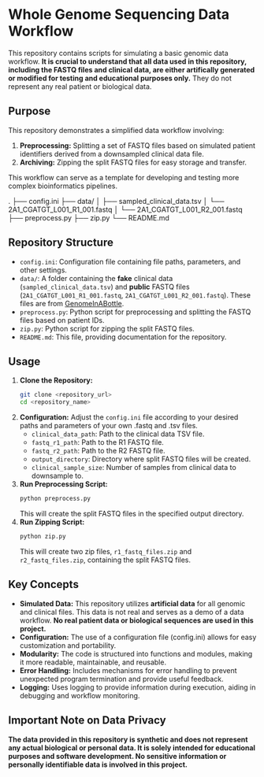 # Whole Genome Sequencing Data Workflow

This repository contains scripts for simulating a basic genomic data workflow. **It is crucial to understand that all data used in this repository, including the FASTQ files and clinical data, are either artifically generated or modified for testing and educational purposes only.** They do not represent any real patient or biological data.

## Purpose

This repository demonstrates a simplified data workflow involving:

1.  **Preprocessing:** Splitting a set of FASTQ files based on simulated patient identifiers derived from a downsampled clinical data file.
2.  **Archiving:** Zipping the split FASTQ files for easy storage and transfer.

This workflow can serve as a template for developing and testing more complex bioinformatics pipelines.

.
├── config.ini
├── data/
│ ├── sampled_clinical_data.tsv
│ └── 2A1_CGATGT_L001_R1_001.fastq
│ └── 2A1_CGATGT_L001_R2_001.fastq
├── preprocess.py
├── zip.py
└── README.md
## Repository Structure
*   `config.ini`: Configuration file containing file paths, parameters, and other settings.
*   `data/`: A folder containing the **fake** clinical data (`sampled_clinical_data.tsv`) and **public** FASTQ files (`2A1_CGATGT_L001_R1_001.fastq`, `2A1_CGATGT_L001_R2_001.fastq`). These files are from [GenomeInABottle]([url](https://github.com/genome-in-a-bottle/giab_data_indexes)).
*   `preprocess.py`: Python script for preprocessing and splitting the FASTQ files based on patient IDs.
*   `zip.py`: Python script for zipping the split FASTQ files.
*   `README.md`: This file, providing documentation for the repository.

## Usage

1.  **Clone the Repository:**
    ```bash
    git clone <repository_url>
    cd <repository_name>
    ```
2.  **Configuration:** Adjust the `config.ini` file according to your desired paths and parameters of your own .fastq and .tsv files.
    *   `clinical_data_path`: Path to the clinical data TSV file.
    *   `fastq_r1_path`: Path to the R1 FASTQ file.
    *   `fastq_r2_path`: Path to the R2 FASTQ file.
    *   `output_directory`: Directory where split FASTQ files will be created.
    *   `clinical_sample_size`: Number of samples from clinical data to downsample to.
3.  **Run Preprocessing Script:**
    ```bash
    python preprocess.py
    ```
    This will create the split FASTQ files in the specified output directory.
4.  **Run Zipping Script:**
    ```bash
    python zip.py
    ```
    This will create two zip files, `r1_fastq_files.zip` and `r2_fastq_files.zip`, containing the split FASTQ files.

## Key Concepts

*   **Simulated Data:** This repository utilizes **artificial data** for all genomic and clinical files. This data is not real and serves as a demo of a data workflow. **No real patient data or biological sequences are used in this project.**
*   **Configuration:** The use of a configuration file (config.ini) allows for easy customization and portability.
*   **Modularity:** The code is structured into functions and modules, making it more readable, maintainable, and reusable.
*   **Error Handling:** Includes mechanisms for error handling to prevent unexpected program termination and provide useful feedback.
*   **Logging:** Uses logging to provide information during execution, aiding in debugging and workflow monitoring.

## Important Note on Data Privacy

**The data provided in this repository is synthetic and does not represent any actual biological or personal data. It is solely intended for educational purposes and software development. No sensitive information or personally identifiable data is involved in this project.**
